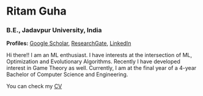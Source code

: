 # Ritam Guha 
### B.E., Jadavpur University, India
**Profiles:** [Google Scholar](https://scholar.google.com/citations?user=sjZjJzcAAAAJ&hl=en), [ResearchGate](https://www.researchgate.net/profile/Ritam_Guha), [LinkedIn](https://www.linkedin.com/in/ritam-guha-08b9a3138/)

Hi there!! I am an ML enthusiast. I have interests at the intersection of ML, Optimization and Evolutionary Algorithms. Recently I have developed interest in Game Theory as well. Currently, I am at the final year of a 4-year Bachelor of Computer Science and Engineering.

You can check my [CV]('https://github.com/Ritam-Guha/Ritam-Guha.github.io/blob/master/CV.md')


